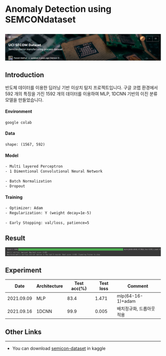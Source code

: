 # Anomaly Detection using SEMCONdataset

![](img/data.png)
-------
## Introduction
반도체 데이터를 이용한 딥러닝 기반 이상치 탐지 프로젝트입니다. 구글 코랩 환경에서 592 개의 특징을 가진 1592 개의 데이터를 이용하여 MLP, 1DCNN 기반의 이진 분류 모델을 만들었습니다. 

#### Environment
```shell
google colab
```
#### Data
```
shape: (1567, 592)
```
#### Model
```
- Multi layered Perceptron
- 1 Dimentional Convolutional Neural Network

- Batch Normalization
- Dropout
```

#### Training
```
- Optimizer: Adam
- Regularization: Y (weight decay=1e-5)

- Early Stopping: val/loss, patience=5
```

## Result
![](img/result.png)

## Experiment
|Date|Architecture|Test acc(%)|Test loss|Comment|
|----|----|----|----|----|
|2021.09.09|MLP|83.4|1.471|mlp(64-16-1)+adam|
|2021.09.16|1DCNN|99.9|0.005|배치정규화, 드롭아웃 적용|

## Other Links

-------
- You can download [semicon-dataset](https://www.kaggle.com/paresh2047/uci-semcom) in kaggle